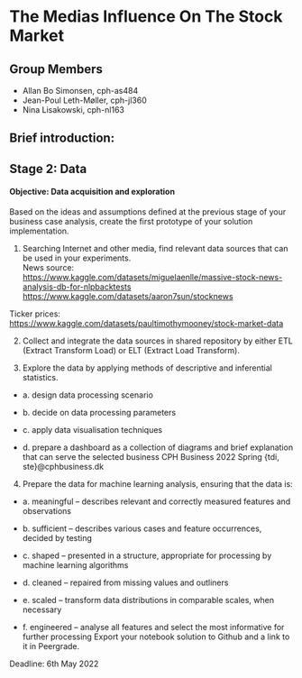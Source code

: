 # The Medias Influence On The Stock Market  

## Group Members

- Allan Bo Simonsen, cph-as484
- Jean-Poul Leth-Møller, cph-jl360
- Nina Lisakowski, cph-nl163

## Brief introduction:  

## Stage 2: Data
#### Objective: Data acquisition and exploration 
Based on the ideas and assumptions defined at the previous stage of your business case analysis,
create the first prototype of your solution implementation.
1. Searching Internet and other media, find relevant data sources that can be used in your 
experiments.  
News source:  
https://www.kaggle.com/datasets/miguelaenlle/massive-stock-news-analysis-db-for-nlpbacktests
https://www.kaggle.com/datasets/aaron7sun/stocknews

Ticker prices:  
https://www.kaggle.com/datasets/paultimothymooney/stock-market-data

2. Collect and integrate the data sources in shared repository by either ETL (Extract Transform Load) 
or ELT (Extract Load Transform).  


3. Explore the data by applying methods of descriptive and inferential statistics. 
 - a. design data processing scenario 

 - b. decide on data processing parameters

 - c. apply data visualisation techniques

 - d. prepare a dashboard as a collection of diagrams and brief explanation that can serve the 
selected business CPH Business 2022 Spring {tdi, ste}@cphbusiness.dk  

4. Prepare the data for machine learning analysis, ensuring that the data is:  

 - a. meaningful – describes relevant and correctly measured features and observations  

 - b. sufficient – describes various cases and feature occurrences, decided by testing 

 - c. shaped – presented in a structure, appropriate for processing by machine learning 
algorithms  

 - d. cleaned – repaired from missing values and outliners  

 - e. scaled – transform data distributions in comparable scales, when necessary  

 - f. engineered – analyse all features and select the most informative for further processing
Export your notebook solution to Github and a link to it in Peergrade.  

Deadline: 6th May 2022
